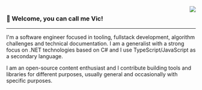 
  <img src="https://github-readme-stats.vercel.app/api/top-langs/?username=EternalQuasar0206&langs_count=10&layout=compact&theme=dark" align="right">

  <h3>💜 Welcome, you can call me Vic!</h3>
  <hr>
  
  I'm a software engineer focused in tooling, fullstack development, algorithm challenges and technical documentation. I am a generalist with a strong focus on .NET technologies     based on C# and I use TypeScript/JavaScript as a secondary language.

  I am an open-source content enthusiast and I contribute building tools and libraries for different purposes, usually general and occasionally with specific purposes.
